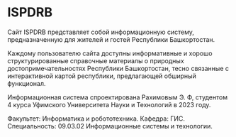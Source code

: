 # ISPDRB

Сайт ISPDRB представляет собой информационную систему, предназначенную для жителей и гостей Республики Башкортостан.

Каждому пользователю сайта доступны информативные и хорошо структурированные справочные материалы о природных достопримечательностях Республики Башкортостан, тесно связанные с интерактивной картой республики, предлагающей обширный функционал.

Информационная система спроектирована Рахимовым Э. Ф, студентом 4 курса Уфимского Университета Науки и Технологий в 2023 году.

Факультет: Информатика и робототехника.
Кафедра: ГИС.
Специальность: 09.03.02 Информационные системы и технологии.